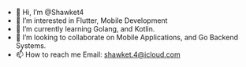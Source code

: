 - 👋 Hi, I’m @Shawket4
- 👀 I’m interested in Flutter, Mobile Development
- 🌱 I’m currently learning Golang, and Kotlin.
- 💞️ I’m looking to collaborate on Mobile Applications, and Go Backend Systems.
- 📫 How to reach me Email: shawket.4@icloud.com

<!---
Shawket4/Shawket4 is a ✨ special ✨ repository because its `README.md` (this file) appears on your GitHub profile.
You can click the Preview link to take a look at your changes.
--->
